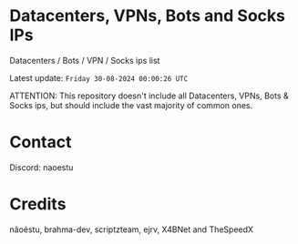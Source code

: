 # Datacenters, VPNs, Bots and Socks IPs
 
Datacenters / Bots / VPN / Socks ips list

Latest update: `Friday 30-08-2024 00:00:26 UTC` 

ATTENTION: This repository doesn't include all Datacenters, VPNs, Bots & Socks ips, 
but should include the vast majority of common ones.

# Contact
Discord: naoestu

# Credits
nãoéstu, brahma-dev, scriptzteam, ejrv, X4BNet and TheSpeedX
